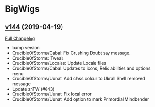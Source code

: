# BigWigs

## [v144](https://github.com/BigWigsMods/BigWigs/tree/v144) (2019-04-19)
[Full Changelog](https://github.com/BigWigsMods/BigWigs/compare/v143.2...v144)

- bump version  
- CrucibleOfStorms/Cabal: Fix Crushing Doubt say message.  
- CrucibleOfStorms: Tweak  
- CrucibleOfStorms/Locales: Update Locale files  
- CrucibleOfStorms/Cabal: Updates to icons, Relic abilities and options menu  
- CrucibleOfStorms/Uunat: Add class colour to Ubrall Shell removed message  
- Update zhTW (#643)  
- CrucibleOfStorms/Uunat: Fix local error  
- CrucibleOfStorms/Uunat: Add option to mark Primordial Mindbender  

